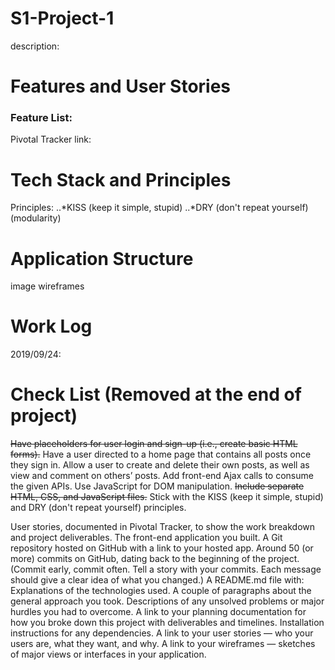 # S1-Project-1
description: 

# Features and User Stories
### Feature List:

Pivotal Tracker link: 

# Tech Stack and Principles

Principles:
..*KISS (keep it simple, stupid)
..*DRY (don't repeat yourself) (modularity)

# Application Structure
image
wireframes


# Work Log
2019/09/24:

# Check List (Removed at the end of project)
~~Have placeholders for user login and sign-up (i.e., create basic HTML forms).~~
Have a user directed to a home page that contains all posts once they sign in.
Allow a user to create and delete their own posts, as well as view and comment on others’ posts.
Add front-end Ajax calls to consume the given APIs.
Use JavaScript for DOM manipulation.
~~Include separate HTML, CSS, and JavaScript files.~~
Stick with the KISS (keep it simple, stupid) and DRY (don't repeat yourself) principles.

User stories, documented in Pivotal Tracker, to show the work breakdown and project deliverables.
The front-end application you built.
A Git repository hosted on GitHub with a link to your hosted app.
Around 50 (or more) commits on GitHub, dating back to the beginning of the project. (Commit early, commit often. Tell a story with your commits. Each message should give a clear idea of what you changed.)
A README.md file with:
Explanations of the technologies used.
A couple of paragraphs about the general approach you took.
Descriptions of any unsolved problems or major hurdles you had to overcome.
A link to your planning documentation for how you broke down this project with deliverables and timelines.
Installation instructions for any dependencies.
A link to your user stories — who your users are, what they want, and why.
A link to your wireframes — sketches of major views or interfaces in your application.
